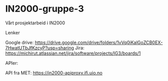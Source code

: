# IN2000-gruppe-3
Vårt prosjektarbeid i IN2000

Lenker

Google drive: https://drive.google.com/drive/folders/1vVq0iKalGoZCB0EX-7HwatUTbJfKzcyP?usp=sharing
Jira: https://michirut.atlassian.net/jira/software/projects/IG3/boards/1

APIer:

API fra MET: https://in2000-apiproxy.ifi.uio.no
